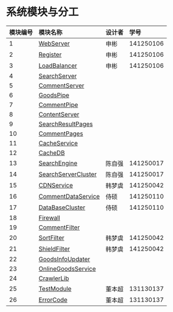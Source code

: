 # 系统模块与分工 #

|模块编号 | 模块名称 | 设计者 |  学号|
| :--- | :---| :---|:---|
|  1 | [WebServer](WebServer.md)| 申彬 | 141250106 |
|  2 | [Register](Register.md)| 申彬 | 141250106 |
|  3 | [LoadBalancer](LoadBalancer.md)	 | 申彬 | 141250106 |
|  4 | [SearchServer](SearchServer.md)|  |  |
|  5 | [CommentServer](SearchServer.md)|  |  |
|  6 | [GoodsPipe](GoodsPipe.md)|  |  |
|  7 | [CommentPipe](CommentPipe.md)|  |  |
|  8 | [ContentServer](ContentServer.md)|  |  |
|  9 | [SearchResultPages](SearchResultPages.md)|  |  |
|  10 | [CommentPages](CommentPages.md)|  |  |
|  11| [CacheService](CacheService.md)|  |  |
|  12| [CacheDB](CacheDB.md)|  |  |
|  13| [SearchEngine](SearchEngine.md)| 陈自强 | 141250017 |
|  14| [SearchServerCluster](SearchServerCluster.md)| 陈自强 | 141250017 |
|  15| [CDNService](CDNService.md)|韩梦虞 | 141250042 |
|  16| [CommentDataService](CommentDataService.md)| 侍硕 | 141250110 |
|  17| [DataBaseCluster](DBCluster.md)| 侍硕 | 141250110 |
|  18| [Firewall](Firewall.md)|  |  |
|  19| [CommentFilter](CommentFilter.md)|  |  |
|  20| [SortFilter](SortFilter.md)|韩梦虞  | 141250042 |
|  21 | [ShieldFilter](ShieldFilter.md)| 韩梦虞 | 141250042 |
|  22 | [GoodsInfoUpdater](GoodsInfoUpdater.md)|  |  |
|  23 | [OnlineGoodsService](OnlineGoodsService.md)|  |  |
|  24 | [CrawlerLib](CrawlerLib.md)|  |  |
|  25 | [TestModule](TestModule.md)| 董本超 | 131130137 |
|  26| [ErrorCode](ErrorCode.md)| 董本超 | 131130137 |
